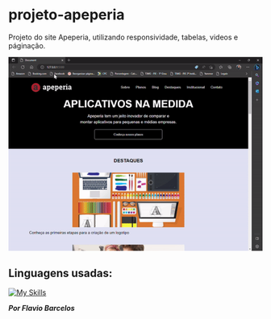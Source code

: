# projeto-apeperia
Projeto do site Apeperia, utilizando responsividade, tabelas, videos e páginação.

<img src="Video/Site_video.gif" alt="Video do site apeperia"/>

## Linguagens usadas: 
[![My Skills](https://skillicons.dev/icons?i=html,css,js)](https://skillicons.dev)

 _**Por Flavio Barcelos**_

